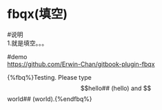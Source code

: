 # fbqx(填空)

#说明  
1.就是填空。。。  

#demo  
https://github.com/Erwin-Chan/gitbook-plugin-fbqx  

<!--sec data-title="Example" data-id="q2" data-show=true ces-->
{%fbq%}Testing. Please type $$hello## (hello) and $$world## (world).{%endfbq%}